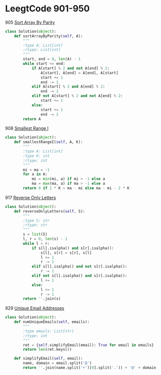 # LeegtCode 901-950

905 [Sort Array By Parity](https://leetcode.com/problems/sort-array-by-parity/)
```python
class Solution(object):
    def sortArrayByParity(self, A):
        """
        :type A: List[int]
        :rtype: List[int]
        """
        start, end = 0, len(A) - 1
        while start <= end:
            if A[start] % 2 and not A[end] % 2:
                A[start], A[end] = A[end], A[start]
                start += 1
                end -= 1
            elif A[start] % 2 and A[end] % 2:
                end -= 1
            elif not A[start] % 2 and not A[end] % 2:
                start += 1
            else:
                start += 1
                end -= 1
        return A
```

908 [Smallest Range I](https://leetcode.com/problems/smallest-range-i/)
```python
class Solution(object):
    def smallestRangeI(self, A, K):
        """
        :type A: List[int]
        :type K: int
        :rtype: int
        """
        mi = ma = -1
        for a in A:
            mi = min(mi, a) if mi > -1 else a
            ma = max(ma, a) if ma > -1 else a
        return 0 if 2 * K > ma - mi else ma - mi - 2 * K
```

917 [Reverse Only Letters](https://leetcode.com/problems/reverse-only-letters/)
```python
class Solution(object):
    def reverseOnlyLetters(self, S):
        """
        :type S: str
        :rtype: str
        """
        s = list(S)
        l, r = 0, len(s) - 1
        while l < r:
            if s[l].isalpha() and s[r].isalpha():
                s[l], s[r] = s[r], s[l]
                l += 1
                r -= 1
            elif s[l].isalpha() and not s[r].isalpha():
                r -= 1
            elif not s[l].isalpha() and s[r].isalpha():
                l += 1
            else:
                l += 1
                r -= 1
        return ''.join(s)
```
929 [Unique Email Addresses](https://leetcode.com/problems/unique-email-addresses)
```python
class Solution(object):
    def numUniqueEmails(self, emails):
        """
        :type emails: List[str]
        :rtype: int
        """
        ret = {self.simplifyEmail(email): True for email in emails}
        return len(ret.keys())

    def simplifyEmail(self, email):
        name, domain = email.split('@')
        return ''.join(name.split('+')[0].split('.')) + '@' + domain
```